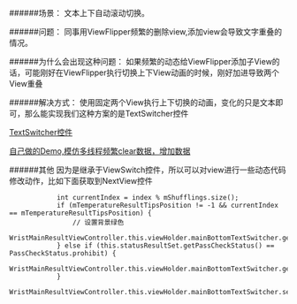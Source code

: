 ######场景：
文本上下自动滚动切换。

######问题：
同事用ViewFlipper频繁的删除view,添加view会导致文字重叠的情况。

######为什么会出现这种问题：
如果频繁的动态给ViewFlipper添加子View的话，可能刚好在ViewFlipper执行切换上下View动画的时候，刚好加进导致两个View重叠

######解决方式：
使用固定两个View执行上下切换的动画，变化的只是文本即可，那么能实现我们这种方案的是TextSwitcher控件

[TextSwitcher控件](https://developer.android.com/reference/android/widget/TextSwitcher)

[自己做的Demo,模仿多线程频繁clear数据，增加数据](https://github.com/zhongjhATC/TextSwitcherDemo)

######其他
因为是继承于ViewSwitch控件，所以可以对view进行一些动态代码修改动作，比如下面获取到NextView控件
```
            int currentIndex = index % mShufflings.size();
            if (mTemperatureResultTipsPosition != -1 && currentIndex == mTemperatureResultTipsPosition) {
                // 设置背景绿色
                WristMainResultViewController.this.viewHolder.mainBottomTextSwitcher.getNextView().setBackground(this.context.getDrawable(R.drawable.wrist_bottom_right_blue_bg));
            } else if (this.statusResultSet.getPassCheckStatus() == PassCheckStatus.prohibit) {
                WristMainResultViewController.this.viewHolder.mainBottomTextSwitcher.getNextView().setBackground(this.context.getDrawable(R.drawable.wrist_bottom_right_red_bg));
            }
            WristMainResultViewController.this.viewHolder.mainBottomTextSwitcher.setText(mShufflings.get(currentIndex));
```



